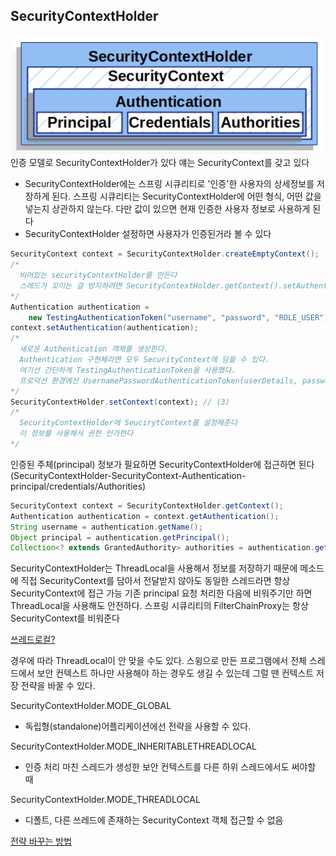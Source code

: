 ## SecurityContextHolder

![securityContextHolder모델](img/SecurityContextHolder.png)
인증 모델로 SecurityContextHolder가 있다
얘는 SecurityContext를 갖고 있다

- SecurityContextHolder에는 스프링 시큐리티로 '인증'한 사용자의 상세정보를 저장하게 된다. 스프링 시큐리티는 SecurityContextHolder에 어떤 형식, 어떤 값을 넣는지 상관하지 않는다. 다만 값이 있으면 현재 인증한 사용자 정보로 사용하게 된다
- SecurityContextHolder 설정하면 사용자가 인증된거라 볼 수 있다

```java
SecurityContext context = SecurityContextHolder.createEmptyContext();
/*
  비어있는 securityContextHolder를 만든다
  스레드가 꼬이는 걸 방지하려면 SecurityContextHolder.getContext().setAuthentication(authentication)을 사용해선 안 된다. 새롭게 SecurityContext 인스턴스를 생성해야 한다.
*/
Authentication authentication =
    new TestingAuthenticationToken("username", "password", "ROLE_USER"); // (2)
context.setAuthentication(authentication);
/*
  새로운 Authentication 객체를 생성한다.
  Authentication 구현체라면 모두 SecurityContext에 담을 수 있다.
  여기선 간단하게 TestingAuthenticationToken을 사용했다.
  프로덕션 환경에선 UsernamePasswordAuthenticationToken(userDetails, password, authorities)를 주로 사용한다
*/
SecurityContextHolder.setContext(context); // (3)
/*
  SecurityContextHolder에 SeucirytContext를 설정해준다
  이 정보를 사용해서 권한 인가한다
*/
```

인증된 주체(principal) 정보가 필요하면 SecurityContextHolder에 접근하면 된다
(SecurityContextHolder-SecurityContext-Authentication-principal/credentials/Authorities)

```java
SecurityContext context = SecurityContextHolder.getContext();
Authentication authentication = context.getAuthentication();
String username = authentication.getName();
Object principal = authentication.getPrincipal();
Collection<? extends GrantedAuthority> authorities = authentication.getAuthorities();
```

SecurityContextHolder는 ThreadLocal을 사용해서 정보를 저장하기 때문에
메소드에 직접 SecurityContext를 담아서 전달받지 않아도 동일한 스레드라면 항상 SecurityContext에 접근 가능
기존 principal 요청 처리한 다음에 비워주기만 하면 ThreadLocal을 사용해도 안전하다.
스프링 시큐리티의 FilterChainProxy는 항상 SecurityContext를 비워준다

[쓰레드로컬?](../../%EC%9E%90%EB%B0%94/ThreadLocal.md)

경우에 따라 ThreadLocal이 안 맞을 수도 있다.
스윙으로 만든 프로그램에서 전체 스레드에서 보안 컨텍스트 하나만 사용해야 하는 경우도 생길 수 있는데 그럴 땐 컨텍스트 저장 전략을 바꿀 수 있다.

SecurityContextHolder.MODE_GLOBAL

- 독립형(standalone)어플리케이션에선 전략을 사용할 수 있다.

SecurityContextHolder.MODE_INHERITABLETHREADLOCAL

- 인증 처리 마친 스레드가 생성한 보안 컨텍스트를 다른 하위 스레드에서도 써야할 때

SecurityContextHolder.MODE_THREADLOCAL

- 디폴트, 다른 쓰레드에 존재하는 SecurityContext 객체 접근할 수 없음

[전략 바꾸는 방법](https://yoon0120.tistory.com/48)
